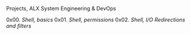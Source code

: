 Projects, ALX System Engineering & DevOps

0x00. *Shell, basics*
0x01. *Shell, permissions*
0x02. *Shell, I/O Redirections and filters*
